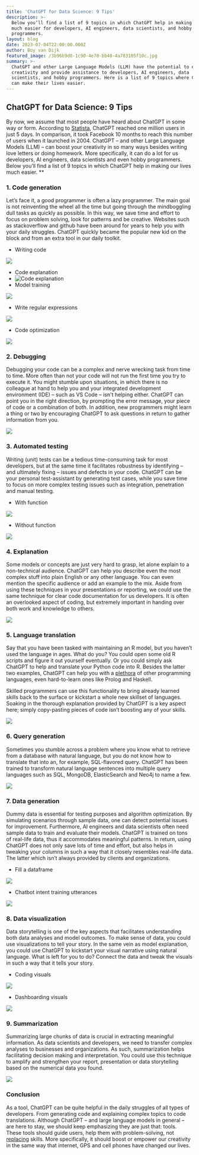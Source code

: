 ```yaml
---
title: 'ChatGPT for Data Science: 9 Tips'
description: >-
  Below you’ll find a list of 9 topics in which ChatGPT help in making our lives
  much easier for developers, AI engineers, data scientists, and hobby
  programmers.
layout: blog
date: 2023-07-04T22:00:00.000Z
author: Boy van Dijk
featured_image: /3b96b9d0-1c90-4e70-bb40-4a783105f10c.jpg
summary: >-
  ChatGPT and other Large Language Models (LLM) have the potential to enhance
  creativity and provide assistance to developers, AI engineers, data
  scientists, and hobby programmers. Here is a list of 9 topics where ChatGPT
  can make their lives easier.
---
```


## ChatGPT for Data Science: 9 Tips 

By now, we assume that most people have heard about ChatGPT in some way or form. According to [Statista](https://www.statista.com/chart/29174/time-to-one-million-users/), ChatGPT reached one million users in just 5 days. In comparison, it took Facebook 10 months to reach this number of users when it launched in 2004. ChatGPT – and other Large Language Models (LLM) – can boost your creativity in so many ways besides writing love letters or doing homework. More specifically, it can do a lot for us developers, AI engineers, data scientists and even hobby programmers. Below you’ll find a list of 9 topics in which ChatGPT help in making our lives much easier. \*\*

### 1. Code generation 

Let’s face it, a good programmer is often a lazy programmer. The main goal is not reinventing the wheel all the time but going through the mindboggling dull tasks as quickly as possible. In this way, we save time and effort to focus on problem solving, look for patterns and be creative. Websites such as stackoverflow and github have been around for years to help you with your daily struggles. ChatGPT quickly became the popular new kid on the block and from an extra tool in our daily toolkit. 

* Writing code 

![](/Afbeelding1.png)


* Code explanation
* ![](/Afbeelding7.png "Code explanation")
* Model training

![](/Afbeelding3.png)

* Write regular expressions

![](/Afbeelding4.png)

* Code optimization

![](/Afbeelding5.png)

### 2. Debugging

Debugging your code can be a complex and nerve wrecking task from time to time. More often than not your code will not run the first time you try to execute it. You might stumble upon situations, in which there is no colleague at hand to help you and your integrated development environment (IDE) – such as VS Code – isn't helping either. ChatGPT can point you in the right direction, by prompting the error message, your piece of code or a combination of both. In addition, new programmers might learn a thing or two by encouraging ChatGPT to ask questions in return to gather information from you.

![](/Afbeelding8.png)

### 3. Automated testing

Writing (unit) tests can be a tedious time-consuming task for most developers, but at the same time it facilitates
robustness by identifying – and ultimately fixing – issues and defects in your code. ChatGPT can be your personal test-assistant by generating test cases, while you save time to focus on more complex testing issues such as
integration, penetration and manual testing.

* With function

![](/Afbeelding9.png)


* Without function

![](/Afbeelding10.png)

### 4. Explanation

Some models or concepts are just very hard to grasp, let alone explain to a non-technical audience. ChatGPT can help you describe even the most complex stuff into plain English or any other language. You can even mention the specific audience or add an example to the mix. Aside from using these techniques in your presentations or reporting, we could use the same technique for clear code documentation for us developers. It is often an overlooked aspect of coding, but extremely important in handing over both work and knowledge
to others.

![](/Afbeelding11.png)

### 5. Language translation

Say that you have been tasked with maintaining an R model, but you haven’t used the language in ages. What do you? You could open some old R scripts and figure it out yourself eventually. Or you could simply ask ChatGPT to help and translate your Python code into R. Besides the latter two examples, ChatGPT can help you with a [plethora](https://www.zdnet.com/article/i-used-chatgpt-to-write-the-same-routine-in-12-top-programming-languages-heres-how-it-did/) of other programming languages, even hard-to-learn ones like Prolog and Haskell.

Skilled programmers can use this functionality to bring already learned skills back to the surface or kickstart
a whole new skillset of languages. Soaking in the thorough explanation provided by ChatGPT is a key aspect here; simply copy-pasting pieces of code isn’t boosting any of your skills.

![](/Afbeelding12.png)

### 6. Query generation

Sometimes you stumble across a problem where you know what to retrieve from a database with natural language, but you do not know how to translate that into an, for example, SQL-flavored query. ChatGPT has been trained to transform natural language sentences into multiple query languages such as SQL, MongoDB, ElasticSearch and Neo4j to name a few.

![](/Afbeelding14.png)

### 7. Data generation

Dummy data is essential for testing purposes and algorithm optimization. By simulating scenarios through sample
data, one can detect potential issues for improvement. Furthermore, AI engineers and data scientists often need sample data to train and evaluate their models. ChatGPT is trained on tons of real-life data, thus it accommodates meaningful patterns. In return, using ChatGPT does not only save lots of time and effort, but also helps in tweaking your columns in such a way that it closely resembles real-life data. The latter which isn’t always provided by clients and organizations.

* Fill a dataframe

![](/Afbeelding15.png)

* Chatbot intent training utterances

![](/Afbeelding16.png)

### 8. Data visualization

Data storytelling is one of the key aspects that facilitates understanding both data analyses and model outcomes. To make sense of data, you could use visualizations to tell your story. In the same vein as model explanation, you could use ChatGPT to kickstart your visual narrative using natural language. What is left for you to do? Connect the data and tweak the visuals in such a way that it tells your story.

* Coding visuals

![](/Afbeelding17.png)

* Dashboarding visuals

![](/Afbeelding18.png)

### 9. Summarization

Summarizing large chunks of data is crucial in extracting meaningful information. As data scientists and
developers, we need to transfer complex analyses to businesses and organizations. As such, summarization helps facilitating decision making and interpretation. You could use this technique to amplify and strengthen your
report, presentation or data storytelling based on the numerical data you found.

![](/Afbeelding19.png)

### Conclusion

As a tool, ChatGPT can be quite helpful in the daily struggles of all types of developers. From generating code and
explaining complex topics to code translations. Although ChatGPT – and large language models in general – are here to stay, we should keep emphasizing they are just that: tools. These tools should guide users, help them with
problem-solving, not [replacing](https://y.digital/company/shared-knowledge/blog/not_written_by_chat_gpt/) skills. More specifically, it should boost or empower our creativity in the same way that internet, GPS and cell phones have changed our lives.
